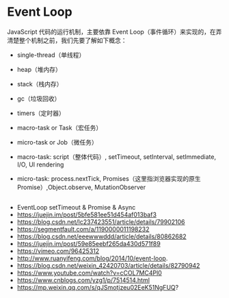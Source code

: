 # Event Loop
JavaScript 代码的运行机制，主要依靠 Event Loop（事件循环）来实现的，在弄清楚整个机制之前，我们先要了解如下概念：

* single-thread（单线程）
* heap（堆内存）
* stack（栈内存）
* gc（垃圾回收）
* timers（定时器）
* macro-task or Task（宏任务）
* micro-task or Job（微任务）



* macro-task: script（整体代码）, setTimeout, setInterval, setImmediate, I/O, UI rendering
* micro-task: process.nextTick, Promises（这里指浏览器实现的原生 Promise）,Object.observe, MutationObserver


## 


* EventLoop setTimeout & Promise & Async
* https://juejin.im/post/5bfe581ee51d454af013baf3
* https://blog.csdn.net/lc237423551/article/details/79902106
* https://segmentfault.com/a/1190000011198232
* https://blog.csdn.net/eeewwwddd/article/details/80862682
* https://juejin.im/post/59e85eebf265da430d571f89
* https://vimeo.com/96425312
* http://www.ruanyifeng.com/blog/2014/10/event-loop.
* https://blog.csdn.net/weixin_42420703/article/details/82790942
* https://www.youtube.com/watch?v=cCOL7MC4Pl0
* https://www.cnblogs.com/yzg1/p/7514514.html
* https://mp.weixin.qq.com/s/qJSmotjzeu02EeK51NgFUQ?